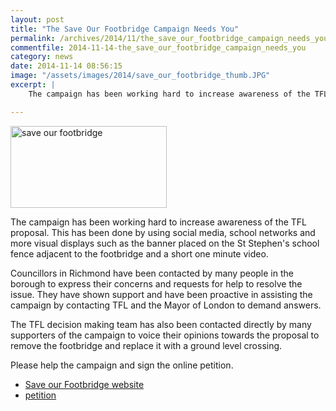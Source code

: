 ```yaml
---
layout: post
title: "The Save Our Footbridge Campaign Needs You"
permalink: /archives/2014/11/the_save_our_footbridge_campaign_needs_you.html
commentfile: 2014-11-14-the_save_our_footbridge_campaign_needs_you
category: news
date: 2014-11-14 08:56:15
image: "/assets/images/2014/save_our_footbridge_thumb.JPG"
excerpt: |
    The campaign has been working hard to increase awareness of the TFL proposal. This has been done by using social media, school networks and more visual displays such as the banner placed on the St Stephen's school fence adjacent to the footbridge and a short one minute video.

---
```


<a href="/assets/images/2014/save_our_footbridge.JPG" title="See larger version of - save our footbridge"><img src="/assets/images/2014/save_our_footbridge_thumb.JPG" width="250" height="131" alt="save our footbridge" class="photo right" /></a>

The campaign has been working hard to increase awareness of the TFL proposal. This has been done by using social media, school networks and more visual displays such as the banner placed on the St Stephen's school fence adjacent to the footbridge and a short one minute video.

Councillors in Richmond have been contacted by many people in the borough to express their concerns and requests for help to resolve the issue. They have shown support and have been proactive in assisting the campaign by contacting TFL and the Mayor of London to demand answers.

The TFL decision making team has also been contacted directly by many supporters of the campaign to voice their opinions towards the proposal to remove the footbridge and replace it with a ground level crossing.

Please help the campaign and sign the online petition.

-   [Save our Footbridge website](http://www.saveourfootbridge.com)
-   [petition](https://www.change.org/p/transport-for-london-withdraw-the-consultation-calling-for-the-removal-of-the-existing-st-margaret-s-footbridge-over-the-a316-and-its-replacement-with-toucan-crossings)
